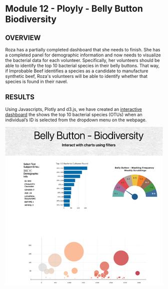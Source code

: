 # Module 12 - Ployly - Belly Button Biodiversity

## OVERVIEW
Roza has a partially completed dashboard that she needs to finish. She has a completed panel for demographic information and now needs to visualize the bacterial data for each volunteer. Specifically, her volunteers should be able to identify the top 10 bacterial species in their belly buttons. That way, if Improbable Beef identifies a species as a candidate to manufacture synthetic beef, Roza's volunteers will be able to identify whether that species is found in their navel.

## RESULTS
Using Javascripts, Plotly and d3.js, we have created an [interactive dashboard](https://hinasaeed-691.github.io/belly_button_biodiversity/) the shows the top 10 bacterial species (OTUs) when an individual’s ID is selected from the dropdown menu on the webpage.

![Dashboard Snapshot](./static/images/Output.png)  
